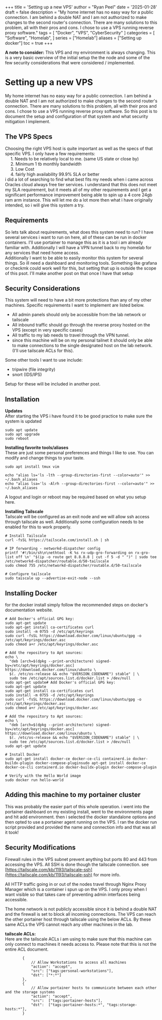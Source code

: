 +++
title = 'Setting up a new VPS'
author = "Ryan Peel"
date = '2025-01-28'
draft = false
description = "My home internet has no easy way for a public connection. I am behind a double NAT and I am not authorized to make changes to the second router's connection. There are many solutions to this problem, all with their pros and cons. I chose to use a VPS running reverse proxy software."
tags = [
    "Docker", 
    "VPS", 
    "CyberSecurity"
]
categories = [
    "Software",
    "Homelab",
]
series = ["Homelab"]
aliases = ["Setting up docker"]
toc = true
+++


**A note to consider:** This VPS and my environment is always changing. This is a very basic overview of the initial setup the the node and some of the few security considerations that were considered / implemented.

# Setting up a new VPS   
   
My home internet has no easy way for a public connection. I am behind a double NAT and I am not authorized to make changes to the second router's connection. There are many solutions to this problem, all with their pros and cons. I chose to use a VPS running reverse proxy software. So this post is to document the setup and configuration of that system and what security mitigation I implement.   
   
## The VPS Specs   
Choosing the right VPS host is quite important as well as the specs of that specific VPS. I only have a few requirements:   
  1. Needs to be relatively local to me. (same US state or close by)   
  2. Minimum 1 tb monthly bandwidth   
  3. Low Cost   
  4. fairly high availability 99.9% SLA or better   
i did a lot of searching to find what best fits my needs when i came across Oracles cloud always free tier services. i understand that this does not meet my SLA requirement, but it meets all of my other requirements and I get a significant performance improvement being able to spin up a 4 core 24gb ram arm instance. This will let me do a lot more then what i have originally intended, so i will give this system a try.   
   
## Requirements   
So lets talk about requirements, what does this system need to run? I have several services i want to run on here, all of these can be run in docker containers. I'll use portainer to manage this as it is a tool i am already familiar with. Additionally I will have a VPN tunnel back to my homelab for any services that need home access.     
Additionally I want to be able to easily monitor this system for several things. So ill need a dashboard and monitoring tools. Something like grafana or checkmk could work well for this, but setting that up is  outside the scope of this psot. I'll make another post on that once I have that setup   
   
## Security Considerations   
This system will need to have a bit more protections than any of my other machines. Specific requirements I want to implement are listed below.   
- All admin panels should only be accessible from the lab network or tailscale   
- All inbound traffic should go through the reverse proxy hosted on the VPS (except in very specific cases)   
- All traffic to my lab needs to travel through the VPN tunnel.   
- since this machine will be on my personal tailnet it should only be able to make connections to the single designated host on the lab network. (I'll use tailscale ACLs for this).   
   
   
Some other tools I want to use include:    
- tripwire (file integrity)   
- snort (IDS/IPS)   
   
Setup for these will be included in another post.   
   
   
## Installation   
   
**Updates**   
After starting the VPS i have found it to be good practice to make sure the system is updated   
```
sudo apt update
sudo apt upgrade
sudo reboot

```
   
**Installing favorite tools/aliases**   
These are just some personal preferences and things I like to use. You can modify and change things to your taste.   
```
sudo apt install tmux vim

echo "alias ls='ls -lth --group-directories-first --color=auto'" >> ~/.bash_aliases
echo "alias lsa='ls -Alrh --group-directories-first --color=auto'" >> ~/.bash_aliases

```
A logout and login or reboot may be required based on what you setup here.   
   
**Installing Tailscale**   
Tailscale will be configured as an exit node and we will allow ssh access through tailscale as well. Additionally some configuration needs to be enabled for this to work properly.   
```
# Install Tailscale
curl -fsSL https://tailscale.com/install.sh | sh

# IP forwarding - networkd-dispatcher config
printf '#!/bin/sh\n\nethtool -K %s rx-udp-gro-forwarding on rx-gro-list off \n' "$(ip -o route get 8.8.8.8 | cut -f 5 -d " ")" | sudo tee /etc/networkd-dispatcher/routable.d/50-tailscale
sudo chmod 755 /etc/networkd-dispatcher/routable.d/50-tailscale

# Configure tailscale
sudo taiscale up --advertise-exit-node --ssh
```
   
## Installing Docker   
for the docker install simply follow the recommended steps on docker's documentation website.   
```
# Add Docker's official GPG key:
sudo apt-get update
sudo apt-get install ca-certificates curl
sudo install -m 0755 -d /etc/apt/keyrings
sudo curl -fsSL https://download.docker.com/linux/ubuntu/gpg -o /etc/apt/keyrings/docker.asc
sudo chmod a+r /etc/apt/keyrings/docker.asc

# Add the repository to Apt sources:
echo \
  "deb [arch=$(dpkg --print-architecture) signed-by=/etc/apt/keyrings/docker.asc] https://download.docker.com/linux/ubuntu \
  $(. /etc/os-release && echo "$VERSION_CODENAME") stable" | \
  sudo tee /etc/apt/sources.list.d/docker.list > /dev/null
sudo apt-get update# Add Docker's official GPG key:
sudo apt-get update
sudo apt-get install ca-certificates curl
sudo install -m 0755 -d /etc/apt/keyrings
sudo curl -fsSL https://download.docker.com/linux/ubuntu/gpg -o /etc/apt/keyrings/docker.asc
sudo chmod a+r /etc/apt/keyrings/docker.asc

# Add the repository to Apt sources:
echo \
  "deb [arch=$(dpkg --print-architecture) signed-by=/etc/apt/keyrings/docker.asc] https://download.docker.com/linux/ubuntu \
  $(. /etc/os-release && echo "$VERSION_CODENAME") stable" | \
  sudo tee /etc/apt/sources.list.d/docker.list > /dev/null
sudo apt-get update

# Install Docker
sudo apt-get install docker-ce docker-ce-cli containerd.io docker-buildx-plugin docker-compose-pluginsudo apt-get install docker-ce docker-ce-cli containerd.io docker-buildx-plugin docker-compose-plugin

# Verify with the Hello World image
sudo docker run hello-world

```
   
## Adding this machine to my portainer cluster   
This was probably the easier part of this whole operation. i went into the portainer dashboard on my existing install, went to the environments page and hit add environment. then i selected the docker standalone options and then opted to use a portainer agent running on the VPS. I ran the docker run script provided and provided the name and connection info and that was all it took!   
## Security Modifications   
Firewall rules in the VPS subnet prevent anything but ports 80 and 443 from accessing the VPS. All SSH is done though the tailscale connection. see  [https://tailscale.com/kb/1193/tailscale-ssh](https://tailscale.com/kb/1193/tailscale-ssh)  for more info.    
   
All HTTP traffic going in or out of the nodes travel through Nginx Proxy Manager which is a container i spun up on the VPS. I only proxy when I want visible so that takes care of preventing admin interfaces being accessible.   
   
The home network is not publicly accessible since it is behind a double NAT and the firewall is set to block all incoming connections. The VPS can reach the other portainer host through tailscale using the below ACLs. By these same ACLs the VPS cannot reach any other machines in the lab.   
   
   
**tailscale ACLs:**   
Here are the tailscale ACLs i am using to make sure that this machine can only connect to machines it needs access to. Please note that this is not the entire ACL document.   
```
		{
			// Allow Workstations to access all machines
			"action": "accept",
			"src": ["tags:personal-workstations"],
			"dst": ["*:*"]
		},
		{
			// Allow portainer hosts to communicate between each other and the storage systems
			"action": "accept",
			"src":  ["tags:portainer-hosts"],
			"dst":  ["tags:portainer-hosts:*", "tags:storage-hosts:*"],
		}


```
